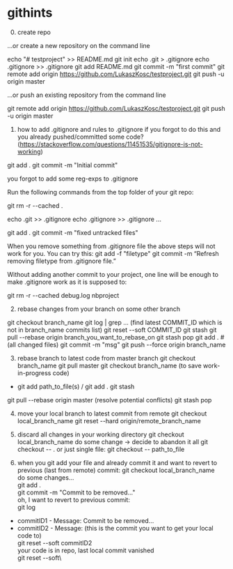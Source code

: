 # githints

0. create repo

…or create a new repository on the command line

echo "# testproject" >> README.md
git init
echo .git > .gitignore
echo .gitignore >> .gitignore
git add README.md
git commit -m "first commit"
git remote add origin https://github.com/LukaszKosc/testproject.git
git push -u origin master


…or push an existing repository from the command line

git remote add origin https://github.com/LukaszKosc/testproject.git
git push -u origin master


1. how to add .gitignore and rules to .gitignore if you forgot to do this and you already pushed/committed some code?
(https://stackoverflow.com/questions/11451535/gitignore-is-not-working)

git add .
git commit -m "Initial commit" 

you forgot to add some reg-exps to .gitignore

Run the following commands from the top folder of your git repo:

git rm -r --cached .

echo .git >> .gitignore
echo .gitignore >> .gitignore
...

git add .
git commit -m "fixed untracked files"

When you remove something from .gitignore file the above steps will not work for you. You can try this:
git add -f "filetype"
git commit -m “Refresh removing filetype from .gitignore file.”

Without adding another commit to your project, one line will be enough to make .gitignore work as it is supposed to:

git rm -r --cached debug.log nbproject

2. rebase changes from your branch on some other branch

git checkout branch_name
git log | grep ... (find latest COMMIT_ID which is not in branch_name commits list)
git reset --soft COMMIT_ID
git stash
git pull --rebase origin branch_you_want_to_rebase_on
git stash pop
git add . # (all changed files)
git commit -m "msg"
git push --force origin branch_name

3. rebase branch to latest code from master branch
git checkout branch_name
git pull master
git checkout branch_name 
(to save work-in-progress code)
- git add path_to_file(s) / git add .
  git stash

git pull --rebase origin master
(resolve potential conflicts)
git stash pop

4. move your local branch to latest commit from remote
git checkout local_branch_name
git reset --hard origin/remote_branch_name

5. discard all changes in your working directory
git checkout local_branch_name
do some change -> decide to abandon it all
git checkout -- . 
or just single file:
git checkout -- path_to_file

7. when you git add your file and already commit it and want to revert to previous (last from remote) commit:
git checkout local_branch_name\
do some changes...\
git add . \
git commit -m "Commit to be removed..."\
oh, I want to revert to previous commit:\
git log
- commitID1 - Message: Commit to be removed...
- commitID2 - Message: (this is the commit you want to get your local code to)\
git reset --soft commitID2\
your code is in repo, last local commit vanished\
git reset --soft\


